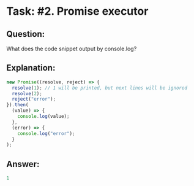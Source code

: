 # Task: #2. Promise executor

## Question:

What does the code snippet output by console.log?


## Explanation:

```javascript
new Promise((resolve, reject) => {
  resolve(1); // 1 will be printed, but next lines will be ignored
  resolve(2);
  reject("error");
}).then(
  (value) => {
    console.log(value);
  },
  (error) => {
    console.log("error");
  }
);
```

## Answer:

```javascript
1
```
